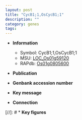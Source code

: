 ```yaml
---
layout: post
title: "CycB1;1,OsCycB1;1"
description: ""
category: genes
tags: 
---
```


* **Information**  
    + Symbol: CycB1;1,OsCycB1;1  
    + MSU: [LOC_Os01g59120](http://rice.uga.edu/cgi-bin/ORF_infopage.cgi?orf=LOC_Os01g59120)  
    + RAPdb: [Os01g0805600](http://rapdb.dna.affrc.go.jp/viewer/gbrowse_details/irgsp1?name=Os01g0805600)  

* **Publication**  

* **Genbank accession number**  

* **Key message**  

* **Connection**  

[//]: # * **Key figures**  



